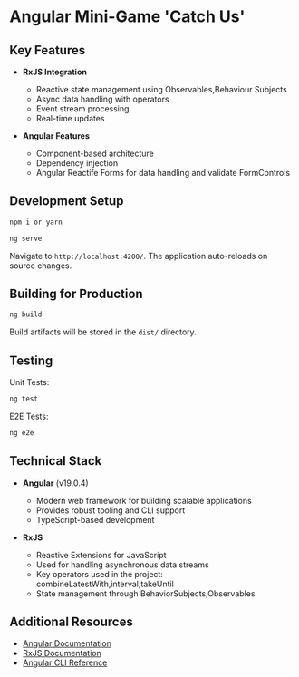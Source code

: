# Angular Mini-Game 'Catch Us'

## Key Features

- **RxJS Integration**
  - Reactive state management using Observables,Behaviour Subjects
  - Async data handling with operators
  - Event stream processing
  - Real-time updates

- **Angular Features**
  - Component-based architecture
  - Dependency injection
  - Angular Reactife Forms for data handling and validate FormControls

## Development Setup
```bash
npm i or yarn
```

```bash
ng serve
```
Navigate to `http://localhost:4200/`. The application auto-reloads on source changes.

## Building for Production

```bash
ng build
```
Build artifacts will be stored in the `dist/` directory.

## Testing

Unit Tests:
```bash
ng test
```

E2E Tests:
```bash
ng e2e
```

## Technical Stack

- **Angular** (v19.0.4)
  - Modern web framework for building scalable applications
  - Provides robust tooling and CLI support
  - TypeScript-based development

- **RxJS**
  - Reactive Extensions for JavaScript
  - Used for handling asynchronous data streams
  - Key operators used in the project: combineLatestWith,interval,takeUntil
  - State management through BehaviorSubjects,Observables

## Additional Resources

- [Angular Documentation](https://angular.dev)
- [RxJS Documentation](https://rxjs.dev)
- [Angular CLI Reference](https://angular.dev/tools/cli)
